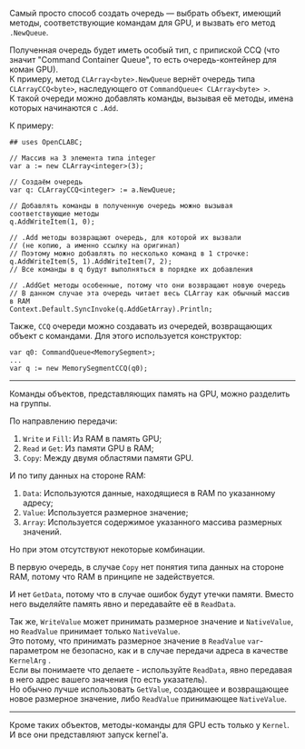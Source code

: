 


Самый просто способ создать очередь — выбрать объект, имеющий методы, соответствующие командам для GPU, и вызвать его метод `.NewQueue`.

Полученная очередь будет иметь особый тип, с припиской CCQ (что значит "Command Container Queue", то есть очередь-контейнер для коман GPU).\
К примеру, метод `CLArray<byte>.NewQueue` вернёт очередь типа `CLArrayCCQ<byte>`, наследующего от `CommandQueue< CLArray<byte> >`.\
К такой очереди можно добавлять команды, вызывая её методы, имена которых начинаются с `.Add`.

К примеру:
```
## uses OpenCLABC;

// Массив на 3 элемента типа integer
var a := new CLArray<integer>(3);

// Создаём очередь
var q: CLArrayCCQ<integer> := a.NewQueue;

// Добавлять команды в полученную очередь можно вызывая соответствующие методы
q.AddWriteItem(1, 0);

// .Add методы возвращают очередь, для которой их вызвали
// (не копию, а именно ссылку на оригинал)
// Поэтому можно добавлять по несколько команд в 1 строчке:
q.AddWriteItem(5, 1).AddWriteItem(7, 2);
// Все команды в q будут выполняться в порядке их добавления

// .AddGet методы особенные, потому что они возвращают новую очередь
// В данном случае эта очередь читает весь CLArray как обычный массив в RAM
Context.Default.SyncInvoke(q.AddGetArray).Println;
```

Также, `CCQ` очереди можно создавать из очередей, возвращающих объект с командами. Для этого используется конструктор:
```
var q0: CommandQueue<MemorySegment>;
...
var q := new MemorySegmentCCQ(q0);
```

---

Команды объектов, представляющих память на GPU, можно разделить на группы.

По направлению передачи:
1. `Write` и `Fill`: Из RAM в память GPU;
2. `Read` и `Get`: Из памяти GPU в RAM;
3. `Copy`: Между двумя областями памяти GPU.

И по типу данных на стороне RAM:
1. `Data`: Используются данные, находящиеся в RAM по указанному адресу;
2. `Value`: Используется размерное значение;
3. `Array`: Используется содержимое указанного массива размерных значений.

Но при этом отсутствуют некоторые комбинации.

В первую очередь, в случае `Copy` нет понятия типа данных на стороне RAM, потому что RAM в принципе не задействуется.

И нет `GetData`, потому что в случае ошибок будут утечки памяти.
Вместо него выделяйте память явно и передавайте её в `ReadData`.

Так же, `WriteValue` может принимать размерное значение и `NativeValue`, но `ReadValue` принимает только `NativeValue`.\
Это потому, что принимать размерное значение в `ReadValue` `var`-параметром не безопасно,
как и в случае передачи адреса в качестве <a path="../../Простые обёртки/Kernel/KernelArg"> `KernelArg` </a>.\
Если вы понимаете что делаете - используйте `ReadData`, явно передавая в него адрес вашего значения (то есть указатель).\
Но обычно лучше использовать `GetValue`, создающее и возвращающее новое размерное значение, либо `ReadValue` принимающее `NativeValue`.

---

Кроме таких объектов, методы-команды для GPU есть только у `Kernel`. И все они представляют запуск kernel'а.


